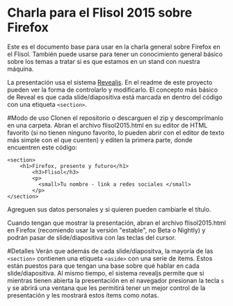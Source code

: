 # Charla para el Flisol 2015 sobre Firefox
Este es el documento base para usar en la charla general sobre Firefox en el Flisol. También puede usarse para tener un conocimiento general básico sobre los temas a tratar si es que estamos en un stand con nuestra máquina.

La presentación usa el sistema [Revealjs](https://github.com/hakimel/reveal.js/). En el readme de este proyecto pueden ver la forma de controlarlo y modificarlo. El concepto más básico de Reveal es que cada slide/diapositiva está marcada en dentro del código con una etiqueta `<section>`.

#Modo de uso
Clonen el repositorio o descarguen el zip y descomprímanlo en una carpeta. Abran el archivo flisol2015.html en su editor de HTML favorito (si no tienen ninguno favorito, lo pueden abrir con el editor de texto más simple con el que cuenten) y editen la primera parte, donde encuentren este código:

```
<section>
    <h1>Firefox, presente y futuro</h1>
		<h3>Flisol</h3>
		<p>
		  <small>Tu nombre - link a redes sociales </small>
        </p>
</section>
```

Agreguen sus datos personales y si quieren pueden cambiarle el título. 

Cuando tengan que mostrar la presentación, abran el archivo flisol2015.html en Firefox (recomiendo usar la versión "estable", no Beta o Nightly) y podrán pasar de slide/diapositiva con las teclas del cursor.

#Detalles
Verán que además de cada slide/diapositva, la mayoría de las `<section>` contienen una etiqueta `<aside>` con una serie de items. Estos están puestos para que tengan una base sobre qué hablar en cada slide/diapositiva. Al mismo tiempo, el sistema revealjs permite que si mientras tienen abierta la presentación en el navegador presionan la tecla `s` y se abrirá una ventana que les permitirá tener un mejor control de la presentación y les mostrará estos ítems como notas.
